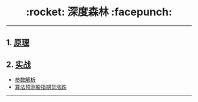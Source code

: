 <h1 align = "center">:rocket: 深度森林 :facepunch:</h1>

---
## 1. [原理][1]
## 2. [实战][2.1]
- [参数解析][2.2]
- [算法预测股指期货涨跌][2.3]



---
[1]: http://blog.csdn.net/xbinworld/article/details/60466552
[1.1]: https://www.qcloud.com/community/article/536731001491381531?!preview

[2.1]: http://nbviewer.jupyter.org/github/Jie-Yuan/gcForest/blob/master/gcForest_tuto.ipynb
[2.2]: https://www.qcloud.com/community/article/606289
[2.3]: https://mp.weixin.qq.com/s?__biz=MzAxNTc0Mjg0Mg==&mid=2653285179&idx=1&sn=f3d07a411aff07a7c49125ce1a057db4

